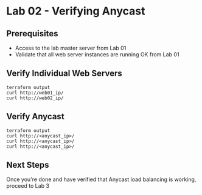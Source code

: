# Lab 02 - Verifying Anycast

## Prerequisites

* Access to the lab master server from Lab 01
* Validate that all web server instances are running OK from Lab 01

## Verify Individual Web Servers

```
terraform output
curl http://web01_ip/
curl http://web02_ip/
```

## Verify Anycast 

```
terraform output
curl http://<anycast_ip>/
curl http://<anycast_ip>/
curl http://<anycast_ip>/
```



## Next Steps

Once you're done and have verified that Anycast load balancing is working, proceed to Lab 3